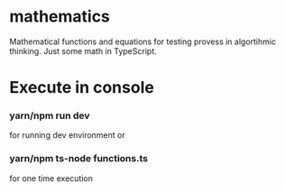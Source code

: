 # mathematics
Mathematical functions and equations for testing provess in algortihmic thinking. Just some math in TypeScript. 

# Execute in console
### yarn/npm run dev
for running dev environment
or 
### yarn/npm ts-node functions.ts 
for one time execution
